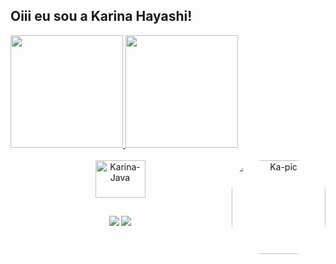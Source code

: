 ## Oiii eu sou a Karina Hayashi!
<div align="center">
  <a href="https://github.com/KarinaHayashi">
    <div align="left">
  <img height="180em" src="https://github-readme-stats.vercel.app/api?username=KarinaHayashi&show_icons=true&theme=dracula&include_all_commits=true&count_private=true"/>
      
  <img height="180em" src="https://github-readme-stats.vercel.app/api/top-langs/?username=KarinaHayashi&layout=compact&langs_count=7&theme=dracula"/>
</div>

  <div style="display: inline_block"><br>
  <img align="center" alt="Karina-Java" height="60" width="80" src="https://cdn.jsdelivr.net/gh/devicons/devicon/icons/java/java-original-wordmark.svg">
   <img align="right" alt="Ka-pic" height="150" style="border-radius:50px;" src="https://share-cdn.picrew.me/shareImg/org/202202/338224_csr9AXkN.png"> 
  
</div>
  
  ##
  
  
<div> 
  
  <a href="https://www.instagram.com/hayasushi_/" target="_blank"><img src="https://img.shields.io/badge/-Instagram-%23E4405F?style=for-the-badge&logo=instagram&logoColor=white" target="_blank"></a>
 	<a href="https://www.linkedin.com/in/karina-hayashi-b8859b19b/" target="_blank"><img src="https://img.shields.io/badge/-LinkedIn-%230077B5?style=for-the-badge&logo=linkedin&logoColor=white" target="_blank"></a> 

  ##
  
 
